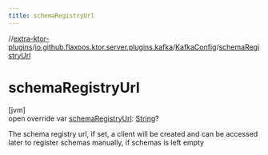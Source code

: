 ```yaml
---
title: schemaRegistryUrl
---
```


//[extra-ktor-plugins](../../../index.md)/[io.github.flaxoos.ktor.server.plugins.kafka](../index.md)/[KafkaConfig](index.md)/[schemaRegistryUrl](schema-registry-url.md)

# schemaRegistryUrl

[jvm]\
open override
var [schemaRegistryUrl](schema-registry-url.md): [String](https://kotlinlang.org/api/latest/jvm/stdlib/kotlin/-string/index.md)?

The schema registry url, if set, a client will be created and can be accessed later to register schemas manually, if
schemas is left empty




